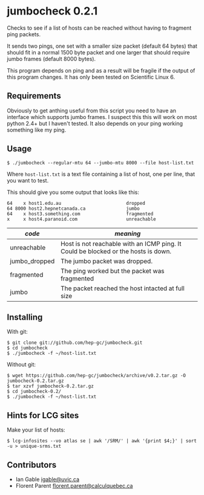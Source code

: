 jumbocheck 0.2.1
================

Checks to see if a list of hosts can be reached without having
to fragment ping packets. 

It sends two pings, one set with a smaller size packet (default 64 bytes) that should fit in a normal 
1500 byte packet and one larger that should require jumbo frames (default 8000 bytes).

This program depends on ping and as a result will be fragile if
the output of this program changes. It has only been tested on Scientific Linux 6.

Requirements
----------

Obviously to get anthing useful from this script you need to have an interface which
supports jumbo frames. I suspect this this will work on most python 2.4+ but I haven't tested. 
It also depends on your ping working something like my ping.

Usage
-------
    $ ./jumbocheck --regular-mtu 64 --jumbo-mtu 8000 --file host-list.txt


Where `host-list.txt` is a text file containing a list of host, one per line, that you want to test.

This should give you some output that looks like this:

```
64    x host1.edu.au                        dropped
64 8000 host2.hepnetcanada.ca               jumbo
64    x host3.something.com                 fragmented
x     x host4.paranoid.com                  unreachable
```

| *code*        | *meaning* |
| ------------- | ------- |
| unreachable   | Host is not reachable with an ICMP ping. It Could be blocked or the hosts is down. |
| jumbo_dropped | The jumbo packet was dropped. |
| fragmented    | The ping worked but the packet was fragmented |
| jumbo         | The packet reached the host intacted at full size |


Installing
---------

With git:

    $ git clone git://github.com/hep-gc/jumbocheck.git
    $ cd jumbocheck
    $ ./jumbocheck -f ~/host-list.txt

Without git:

    $ wget https://github.com/hep-gc/jumbocheck/archive/v0.2.tar.gz -O jumbocheck-0.2.tar.gz
    $ tar xzvf jumbocheck-0.2.tar.gz
    $ cd jumbocheck-0.2/
    $ ./jumbocheck -f ~/host-list.txt
    

Hints for LCG sites
------------------

Make your list of hosts:

    $ lcg-infosites --vo atlas se | awk '/SRM/' | awk '{print $4;}' | sort -u > unique-srms.txt
    
Contributors
-------------

- Ian Gable <igable@uvic.ca>
- Florent Parent <florent.parent@calculquebec.ca>
    

